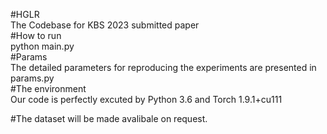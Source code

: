#HGLR  
The Codebase for KBS 2023 submitted paper  
#How to run  
python main.py  
#Params  
The detailed parameters for reproducing the experiments are presented in params.py  
#The environment  
Our code is perfectly excuted by Python 3.6 and Torch 1.9.1+cu111  

#The dataset will be made avalibale on request.
